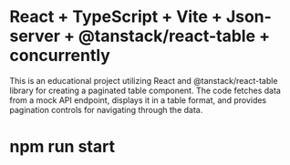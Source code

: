 # React + TypeScript + Vite + Json-server + @tanstack/react-table + concurrently

This is an educational project utilizing React and @tanstack/react-table library for creating a paginated table component. The code fetches data from a mock API endpoint, displays it in a table format, and provides pagination controls for navigating through the data.

# npm run start